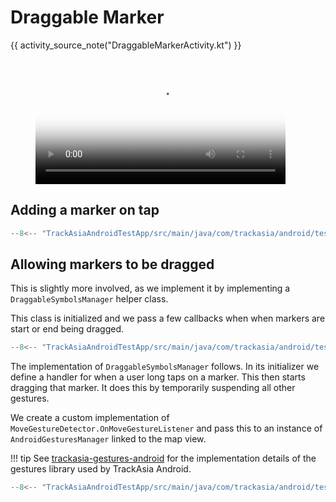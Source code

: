 # Draggable Marker

{{ activity_source_note("DraggableMarkerActivity.kt") }}

<figure markdown="span">
  <video controls width="400" poster="{{ s3_url("draggable_marker_thumbnail.jpg") }}" >
    <source src="{{ s3_url("draggable_marker.mp4") }}" />
  </video>
</figure>

## Adding a marker on tap

```kotlin title="Adding a tap listener to the map to add a marker on tap"
--8<-- "TrackAsiaAndroidTestApp/src/main/java/com/trackasia/android/testapp/activity/style/DraggableMarkerActivity.kt:addOnMapClickListener"
```

## Allowing markers to be dragged

This is slightly more involved, as we implement it by implementing a `DraggableSymbolsManager` helper class.

This class is initialized and we pass a few callbacks when when markers are start or end being dragged.

```kotlin
--8<-- "TrackAsiaAndroidTestApp/src/main/java/com/trackasia/android/testapp/activity/style/DraggableMarkerActivity.kt:draggableSymbolsManager"
```

The implementation of `DraggableSymbolsManager` follows. In its initializer we define a handler for when a user long taps on a marker. This then starts dragging that marker. It does this by temporarily suspending all other gestures.

We create a custom implementation of `MoveGestureDetector.OnMoveGestureListener` and pass this to an instance of `AndroidGesturesManager` linked to the map view.

!!! tip
      See [trackasia-gestures-android](https://github.com/trackasia/trackasia-gestures-android) for the implementation details of the gestures library used by TrackAsia Android.

```kotlin
--8<-- "TrackAsiaAndroidTestApp/src/main/java/com/trackasia/android/testapp/activity/style/DraggableMarkerActivity.kt:DraggableSymbolsManager"
```
